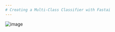 ```yaml
---
# Creating a Multi-Class Classifier with Fastai
---
```

<p align="center">
  
![image](https://github.com/user-attachments/assets/3c7f5fa5-c1cc-40b9-b4d3-6dd1f577c34a)

</p>

